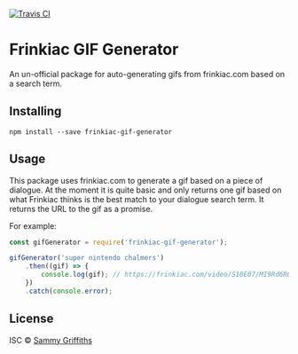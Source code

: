 [![Travis CI](https://travis-ci.com/sammygriffiths/frinkiac-gif-generator.svg?branch=master)](https://travis-ci.com/sammygriffiths/frinkiac-gif-generator)

# Frinkiac GIF Generator
An un-official package for auto-generating gifs from frinkiac.com based on a search term.

## Installing
`npm install --save frinkiac-gif-generator`

## Usage
This package uses frinkiac.com to generate a gif based on a piece of dialogue.
At the moment it is quite basic and only returns one gif based on what Frinkiac thinks is the best match to your dialogue search term. It returns the URL to the gif as a promise.

For example:
```js
const gifGenerator = require('frinkiac-gif-generator');

gifGenerator('super nintendo chalmers')
    .then((gif) => {
        console.log(gif); // https://frinkiac.com/video/S10E07/MI9Rd6R0gNkiZnr2cFb_wA8vC3k=.gif
    })
    .catch(console.error);
```

## License
ISC © [Sammy Griffiths](http://www.sammygriffiths.co.uk)